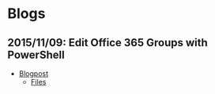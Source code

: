 # Blogs
## 2015/11/09: Edit Office 365 Groups with PowerShell
* [Blogpost](http://www.o365dude.nl/2015/11/09/edit-office-365-groups-with-powershell/)
  * [Files](https://github.com/Laskewitz/Blogs/tree/master/EditOffice365Groups)